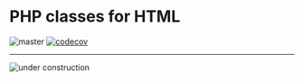 # PHP classes for HTML


![master](https://github.com/mysiar/html-in-php/workflows/CI/badge.svg?branch=master) [![codecov](https://codecov.io/gh/mysiar/html-in-php/branch/master/graph/badge.svg)](https://codecov.io/gh/mysiar/html-in-php)

<hr>

![under construction](https://res.mysiar.dev/img/under-construction-keyboard-640.jpg)
